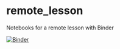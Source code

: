 # remote_lesson
Notebooks for a remote lesson with Binder

[![Binder](https://mybinder.org/badge_logo.svg)](https://mybinder.org/v2/gh/jakob-wo/remote_lesson.git/master)
